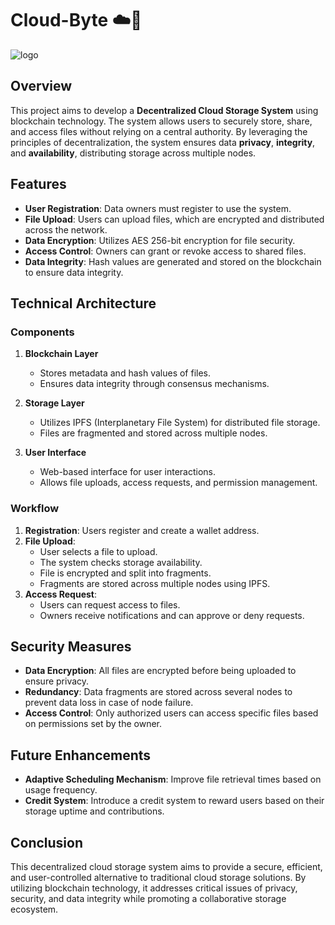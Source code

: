 # Cloud-Byte ☁️🤖

![logo](path/to/logo.png)

## Overview

This project aims to develop a **Decentralized Cloud Storage System** using blockchain technology. The system allows users to securely store, share, and access files without relying on a central authority. By leveraging the principles of decentralization, the system ensures data **privacy**, **integrity**, and **availability**, distributing storage across multiple nodes.

## Features

- **User Registration**: Data owners must register to use the system.
- **File Upload**: Users can upload files, which are encrypted and distributed across the network.
- **Data Encryption**: Utilizes AES 256-bit encryption for file security.
- **Access Control**: Owners can grant or revoke access to shared files.
- **Data Integrity**: Hash values are generated and stored on the blockchain to ensure data integrity.

## Technical Architecture

### Components

1. **Blockchain Layer**
   - Stores metadata and hash values of files.
   - Ensures data integrity through consensus mechanisms.

2. **Storage Layer**
   - Utilizes IPFS (Interplanetary File System) for distributed file storage.
   - Files are fragmented and stored across multiple nodes.

3. **User Interface**
   - Web-based interface for user interactions.
   - Allows file uploads, access requests, and permission management.

### Workflow

1. **Registration**: Users register and create a wallet address.
2. **File Upload**:
   - User selects a file to upload.
   - The system checks storage availability.
   - File is encrypted and split into fragments.
   - Fragments are stored across multiple nodes using IPFS.
3. **Access Request**:
   - Users can request access to files.
   - Owners receive notifications and can approve or deny requests.

## Security Measures

- **Data Encryption**: All files are encrypted before being uploaded to ensure privacy.
- **Redundancy**: Data fragments are stored across several nodes to prevent data loss in case of node failure.
- **Access Control**: Only authorized users can access specific files based on permissions set by the owner.

## Future Enhancements

- **Adaptive Scheduling Mechanism**: Improve file retrieval times based on usage frequency.
- **Credit System**: Introduce a credit system to reward users based on their storage uptime and contributions.

## Conclusion

This decentralized cloud storage system aims to provide a secure, efficient, and user-controlled alternative to traditional cloud storage solutions. By utilizing blockchain technology, it addresses critical issues of privacy, security, and data integrity while promoting a collaborative storage ecosystem.
